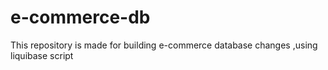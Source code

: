 # e-commerce-db
This repository is made for building e-commerce database changes ,using liquibase script
